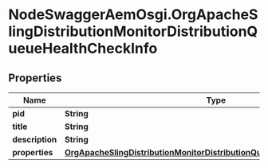 # NodeSwaggerAemOsgi.OrgApacheSlingDistributionMonitorDistributionQueueHealthCheckInfo

## Properties

Name | Type | Description | Notes
------------ | ------------- | ------------- | -------------
**pid** | **String** |  | [optional] 
**title** | **String** |  | [optional] 
**description** | **String** |  | [optional] 
**properties** | [**OrgApacheSlingDistributionMonitorDistributionQueueHealthCheckProperties**](OrgApacheSlingDistributionMonitorDistributionQueueHealthCheckProperties.md) |  | [optional] 


